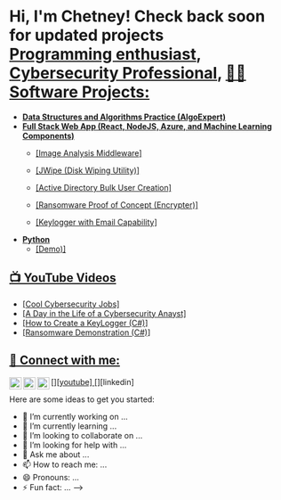 <h1>Hi, I'm Chetney! Check back soon for updated projects <br/><a href="https://github.com/ChetneyHenry1">Programming enthusiast</a>, <a href="https://www.linkedin.com/in/chetney-henry-b61305191/">Cybersecurity Professional</a>, <a href=

<h2>👨‍💻 Software Projects:</h2>

- <b>Data Structures and Algorithms Practice (AlgoExpert)</b>
- <b>Full Stack Web App (React, NodeJS, Azure, and Machine Learning Components)</b>
  - [Image Analysis Middleware]
  - [JWipe (Disk Wiping Utility)]
  - [Active Directory Bulk User Creation]
 
  - [Ransomware Proof of Concept (Encrypter)]
  - [Keylogger with Email Capability]
- <b>Python</b>
  - [Demo)]

<h2>📺 YouTube Videos</h2>

- [Cool Cybersecurity Jobs]
- [A Day in the Life of a Cybersecurity Anayst]
- [How to Create a KeyLogger (C#)]
- [Ransomware Demonstration (C#)]

<h2> 🤳 Connect with me:</h2>

[<img align="left" alt="techstrong | YouTube" width="22px" src="https://cdn.jsdelivr.net/npm/simple-icons@v3/icons/youtube.svg" />][youtube]
[<img align="left" alt="@ChetHenryis | Twitter" width="22px" src="https://cdn.jsdelivr.net/npm/simple-icons@v3/icons/twitter.svg" />][twitter]
[<img align="left" alt="ChetneyHenry | LinkedIn" width="22px" src="https://cdn.jsdelivr.net/npm/simple-icons@v3/icons/linkedin.svg" />][linkedin]

[twitter]: https://twitter.com/ChetneyHenry1


Here are some ideas to get you started:

- 🔭 I’m currently working on ...
- 🌱 I’m currently learning ...
- 👯 I’m looking to collaborate on ...
- 🤔 I’m looking for help with ...
- 💬 Ask me about ...
- 📫 How to reach me: ...
- 😄 Pronouns: ...
- ⚡ Fun fact: ...
-->
